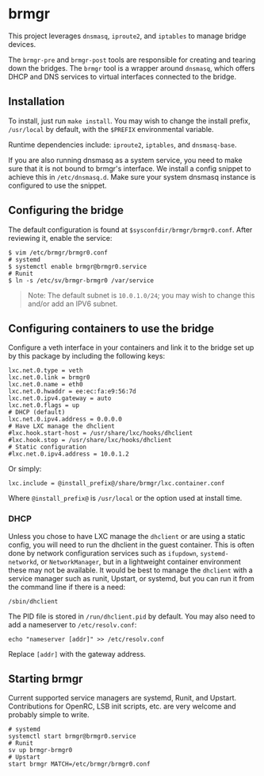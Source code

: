 # brmgr

This project leverages `dnsmasq`, `iproute2`, and `iptables` to manage bridge devices.

The `brmgr-pre` and `brmgr-post` tools are responsible for creating and tearing down the bridges. The `brmgr` tool is a wrapper around `dnsmasq`, which offers DHCP and DNS services to virtual interfaces connected to the bridge.

## Installation

To install, just run `make install`. You may wish to change the install prefix, `/usr/local` by default, with the `$PREFIX` environmental variable.

Runtime dependencies include: `iproute2`, `iptables`, and `dnsmasq-base`.

If you are also running dnsmasq as a system service, you need to make sure that it is not bound to brmgr's interface. We install a config snippet to achieve this in `/etc/dnsmasq.d`. Make sure your system dnsmasq instance is configured to use the snippet.

## Configuring the bridge

The default configuration is found at `$sysconfdir/brmgr/brmgr0.conf`. After reviewing it, enable the service:

    $ vim /etc/brmgr/brmgr0.conf
    # systemd
    $ systemctl enable brmgr@brmgr0.service
    # Runit
    $ ln -s /etc/sv/brmgr-brmgr0 /var/service

> Note: The default subnet is `10.0.1.0/24`; you may wish to change this and/or add an IPV6 subnet.

## Configuring containers to use the bridge

Configure a veth interface in your containers and link it to the bridge set up by this package by including the following keys:

    lxc.net.0.type = veth
    lxc.net.0.link = brmgr0
    lxc.net.0.name = eth0
    lxc.net.0.hwaddr = ee:ec:fa:e9:56:7d
    lxc.net.0.ipv4.gateway = auto
    lxc.net.0.flags = up
    # DHCP (default)
    lxc.net.0.ipv4.address = 0.0.0.0
    # Have LXC manage the dhclient
    #lxc.hook.start-host = /usr/share/lxc/hooks/dhclient
    #lxc.hook.stop = /usr/share/lxc/hooks/dhclient
    # Static configuration
    #lxc.net.0.ipv4.address = 10.0.1.2

Or simply:

    lxc.include = @install_prefix@/share/brmgr/lxc.container.conf

Where `@install_prefix@` is `/usr/local` or the option used at install time.

### DHCP

Unless you chose to have LXC manage the `dhclient` or are using a static config, you will need to run the dhclient in the guest container. This is often done by network configuration services such as `ifupdown`, `systemd-networkd`, or `NetworkManager`, but in a lightweight container environment these may not be available. It would be best to manage the `dhclient` with a service manager such as runit, Upstart, or systemd, but you can run it from the command line if there is a need:

    /sbin/dhclient

The PID file is stored in `/run/dhclient.pid` by default. You may also need to add a nameserver to `/etc/resolv.conf`:

    echo "nameserver [addr]" >> /etc/resolv.conf

Replace `[addr]` with the gateway address.

## Starting brmgr

Current supported service managers are systemd, Runit, and Upstart. Contributions for OpenRC, LSB init scripts, etc. are very welcome and probably simple to write.

    # systemd
    systemctl start brmgr@brmgr0.service
    # Runit
    sv up brmgr-brmgr0
    # Upstart
    start brmgr MATCH=/etc/brmgr/brmgr0.conf
